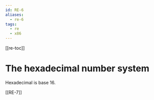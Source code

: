 ```yaml
---
id: RE-6
aliases:
  - re-6
tags:
  - re
  - x86
---
```


[[re-toc]]

# The hexadecimal number system

Hexadecimal is base 16.

[[RE-7]]
